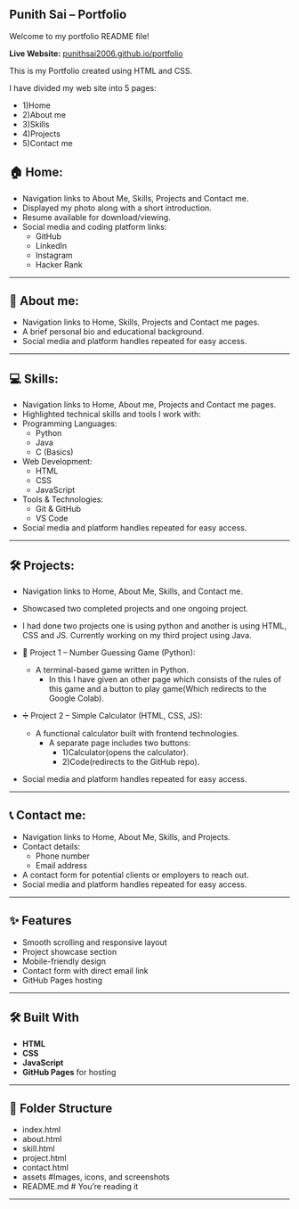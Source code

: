 ## Punith Sai – Portfolio

Welcome to my portfolio README file!  

**Live Website:** [punithsai2006.github.io/portfolio](https://punithsai2006.github.io/portfolio/)

This is my Portfolio created using HTML and CSS.

I have divided my web site into 5 pages:

- 1)Home
- 2)About me
- 3)Skills
- 4)Projects
- 5)Contact me

##  🏠 Home:

-  Navigation links to About Me, Skills, Projects and Contact me.
-  Displayed my photo along with a short introduction.
-  Resume available for download/viewing.
-  Social media and coding platform links:
	-  GitHub
	-  LinkedIn
	-  Instagram
	-  Hacker Rank

---

##  👤 About me:

-  Navigation links to Home, Skills, Projects and Contact me pages.
-  A brief personal bio and educational background.
-  Social media and platform handles repeated for easy access.

---

##  💻 Skills:

-  Navigation links to Home, About me, Projects and Contact me pages.
-  Highlighted technical skills and tools I work with:
-  Programming Languages:
	-  Python
	-  Java
	-  C (Basics)
-  Web Development:
	-  HTML
	-  CSS
	-  JavaScript
-  Tools & Technologies:
	-  Git & GitHub
	-  VS Code
-  Social media and platform handles repeated for easy access.

---

##  🛠 Projects:
-  Navigation links to Home, About Me, Skills, and Contact me.
-  Showcased two completed projects and one ongoing project.
-  I had done two projects one is using python and another is using HTML, CSS and JS. Currently working on my third project using Java.
-  🔢 Project 1 – Number Guessing Game (Python):
	-  A terminal-based game written in Python.
		-  In this I have given an other page which consists of the rules of this game and a button to play game(Which redirects to the Google Colab).

-  ➗ Project 2 – Simple Calculator (HTML, CSS, JS):
	-  A functional calculator built with frontend technologies.
		-  A separate page includes two buttons: 
			-  1)Calculator(opens the calculator).
			-  2)Code(redirects to the GitHub repo).
-  Social media and platform handles repeated for easy access.

---

##  📞 Contact me:

-  Navigation links to Home, About Me, Skills, and Projects.
-  Contact details:
	-  Phone number
	-  Email address
-  A contact form for potential clients or employers to reach out.
-  Social media and platform handles repeated for easy access.


---

##  ✨ Features

-  Smooth scrolling and responsive layout
-  Project showcase section
-  Mobile-friendly design
-  Contact form with direct email link
-  GitHub Pages hosting

---

##  🛠 Built With

- **HTML**
- **CSS**
- **JavaScript**
- **GitHub Pages** for hosting

---

## 📁 Folder Structure

-  index.html
-  about.html
-  skill.html
-  project.html
-  contact.html
-  assets          #Images, icons, and screenshots  
-  README.md       # You’re reading it 

---
